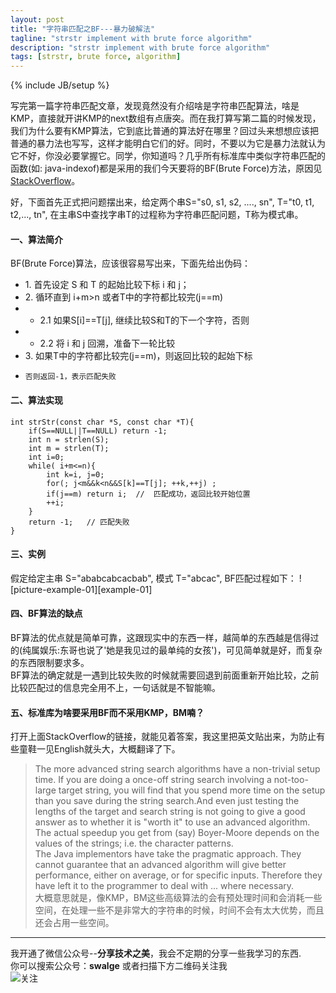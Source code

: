 ```yaml
---
layout: post
title: "字符串匹配之BF---暴力破解法"
tagline: "strstr implement with brute force algorithm"
description: "strstr implement with brute force algorithm"
tags: [strstr, brute force, algorithm]
---
```

{% include JB/setup %}

写完第一篇字符串匹配文章，发现竟然没有介绍啥是字符串匹配算法，啥是KMP，直接就开讲KMP的next数组有点唐突。而在我打算写第二篇的时候发现，我们为什么要有KMP算法，它到底比普通的算法好在哪里？回过头来想想应该把普通的暴力法也写写，这样才能明白它们的好。同时，不要以为它是暴力法就认为它不好，你没必要掌握它。同学，你知道吗？几乎所有标准库中类似字符串匹配的函数(如: java-indexof)都是采用的我们今天要将的BF(Brute Force)方法，原因见[StackOverflow][link-01]。  


好，下面首先正式把问题摆出来，给定两个串S="s0, s1, s2, ...., sn", T="t0, t1, t2,..., tn", 在主串S中查找字串T的过程称为字符串匹配问题，T称为模式串。  
  

#### 一、算法简介

BF(Brute Force)算法，应该很容易写出来，下面先给出伪码：  
 - 1\. 首先设定 S 和 T 的起始比较下标 i 和 j；
 - 2\. 循环直到 i+m>n 或者T中的字符都比较完(j==m)
 - - 2.1 如果S[i]==T[j], 继续比较S和T的下一个字符，否则
 - - 2.2 将 i 和 j 回溯，准备下一轮比较
 - 3\. 如果T中的字符都比较完(j==m)，则返回比较的起始下标
 -     否则返回-1，表示匹配失败  
   

#### 二、算法实现  

    int strStr(const char *S, const char *T){
        if(S==NULL||T==NULL) return -1;
        int n = strlen(S);
        int m = strlen(T);
        int i=0;
        while( i+m<=n){
            int k=i, j=0;
            for(; j<m&&k<n&&S[k]==T[j]; ++k,++j) ;
            if(j==m) return i;  //  匹配成功，返回比较开始位置
            ++i;
        }
        return -1;   // 匹配失败
    }  
  

#### 三、实例  
假定给定主串 S="ababcabcacbab", 模式 T="abcac", BF匹配过程如下： 
![picture-example-01][example-01]  
  

#### 四、BF算法的缺点  
BF算法的优点就是简单可靠，这跟现实中的东西一样，越简单的东西越是信得过的(纯属娱乐:东哥也说了'她是我见过的最单纯的女孩')，可见简单就是好，而复杂的东西限制要求多。  
BF算法的确定就是一遇到比较失败的时候就需要回退到前面重新开始比较，之前比较匹配过的信息完全用不上，一句话就是不智能嘛。  
  
  
#### 五、标准库为啥要采用BF而不采用KMP，BM喃？  
打开上面StackOverflow的链接，就能见着答案，我这里把英文贴出来，为防止有些童鞋一见English就头大，大概翻译了下。  
> The more advanced string search algorithms have a non-trivial setup time. If you are doing a once-off string search involving a not-too-large target string, you will find that you spend more time on the setup than you save during the string search.And even just testing the lengths of the target and search string is not going to give a good answer as to whether it is "worth it" to use an advanced algorithm. The actual speedup you get from (say) Boyer-Moore depends on the values of the strings; i.e. the character patterns.  
The Java implementors have take the pragmatic approach. They cannot guarantee that an advanced algorithm will give better performance, either on average, or for specific inputs. Therefore they have left it to the programmer to deal with ... where necessary.   
 大概意思就是，像KMP，BM这些高级算法的会有预处理时间和会消耗一些空间，在处理一些不是非常大的字符串的时候，时间不会有太大优势，而且还会占用一些空间。   

-------------------------------------------------------
我开通了微信公众号--__分享技术之美__，我会不定期的分享一些我学习的东西.  
你可以搜索公众号：__swalge__ 或者扫描下方二维码关注我  
![关注][photo]  


[example_01]:http://imagle.github.io/static/img/bf-strstr-01.jpg
[link-01]:http://stackoverflow.com/questions/23146845/indexof-method-of-string-class-in-jdk-is-implemented-by-using-bf-why-not-use-km?noredirect=1#comment35393536_23146845
[photo]:http://imagle.github.io/static/img/photo.jpg

